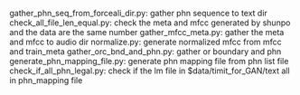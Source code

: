 gather_phn_seq_from_forceali_dir.py: gather phn sequence to text dir
check_all_file_len_equal.py: check the meta and mfcc generated by shunpo and the data are the same number
gather_mfcc_meta.py: gather the meta and mfcc to audio dir
normalize.py: generate normalized mfcc from mfcc and train_meta
gather_orc_bnd_and_phn.py: gather or boundary and phn
generate_phn_mapping_file.py: generate phn mapping file from phn list file
check_if_all_phn_legal.py: check if the lm file in $data/timit_for_GAN/text all in phn_mapping file